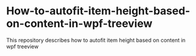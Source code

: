 # How-to-autofit-item-height-based-on-content-in-wpf-treeview
This repository describes how to autofit item height based on content in wpf treeview
